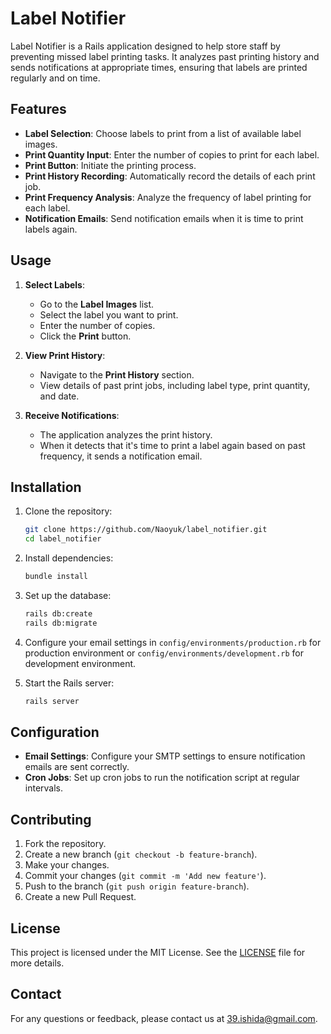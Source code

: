 # Label Notifier

Label Notifier is a Rails application designed to help store staff by preventing missed label printing tasks. It analyzes past printing history and sends notifications at appropriate times, ensuring that labels are printed regularly and on time.

## Features

- **Label Selection**: Choose labels to print from a list of available label images.
- **Print Quantity Input**: Enter the number of copies to print for each label.
- **Print Button**: Initiate the printing process.
- **Print History Recording**: Automatically record the details of each print job.
- **Print Frequency Analysis**: Analyze the frequency of label printing for each label.
- **Notification Emails**: Send notification emails when it is time to print labels again.

## Usage

1. **Select Labels**:
    - Go to the **Label Images** list.
    - Select the label you want to print.
    - Enter the number of copies.
    - Click the **Print** button.

2. **View Print History**:
    - Navigate to the **Print History** section.
    - View details of past print jobs, including label type, print quantity, and date.

3. **Receive Notifications**:
    - The application analyzes the print history.
    - When it detects that it's time to print a label again based on past frequency, it sends a notification email.

## Installation

1. Clone the repository:
    ```bash
    git clone https://github.com/Naoyuk/label_notifier.git
    cd label_notifier
    ```

2. Install dependencies:
    ```bash
    bundle install
    ```

3. Set up the database:
    ```bash
    rails db:create
    rails db:migrate
    ```

4. Configure your email settings in `config/environments/production.rb` for production environment or `config/environments/development.rb` for development environment.

5. Start the Rails server:
    ```bash
    rails server
    ```

## Configuration

- **Email Settings**: Configure your SMTP settings to ensure notification emails are sent correctly.
- **Cron Jobs**: Set up cron jobs to run the notification script at regular intervals.

## Contributing

1. Fork the repository.
2. Create a new branch (`git checkout -b feature-branch`).
3. Make your changes.
4. Commit your changes (`git commit -m 'Add new feature'`).
5. Push to the branch (`git push origin feature-branch`).
6. Create a new Pull Request.

## License

This project is licensed under the MIT License. See the [LICENSE](LICENSE) file for more details.

## Contact

For any questions or feedback, please contact us at 39.ishida@gmail.com.
